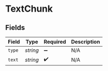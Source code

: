# TextChunk


## Fields

| Field              | Type               | Required           | Description        |
| ------------------ | ------------------ | ------------------ | ------------------ |
| `type`             | *string*           | :heavy_minus_sign: | N/A                |
| `text`             | *string*           | :heavy_check_mark: | N/A                |